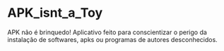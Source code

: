 # APK_isnt_a_Toy
APK não é brinquedo! Aplicativo feito para conscientizar o perigo da instalação de softwares, apks ou programas de autores desconhecidos.
